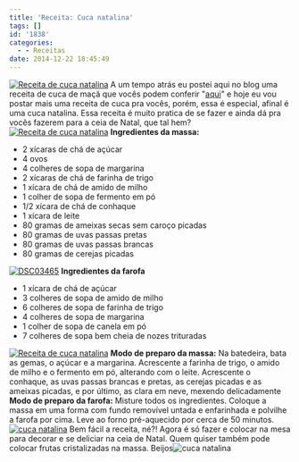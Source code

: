 ```yaml
---
title: 'Receita: Cuca natalina'
tags: []
id: '1838'
categories:
  - - Receitas
date: 2014-12-22 18:45:49
---
```


[![Receita de cuca natalina](http://natalia.blog.br/wp-content/uploads/2014/12/DSC03466-1024x768.jpg)](http://natalia.blog.br/wp-content/uploads/2014/12/DSC03466.jpg) A um tempo atrás eu postei aqui no blog uma receita de cuca de maçã que vocês podem conferir "[aqui](http://natalia.blog.br/2014/10/08/cuca-de-maca/ "aqui")" e hoje eu vou postar mais uma receita de cuca pra vocês, porém, essa é especial, afinal é uma cuca natalina. Essa receita é muito pratica de se fazer e ainda dá pra vocês fazerem para a ceia de Natal, que tal hem? [![Receita de cuca natalina](http://natalia.blog.br/wp-content/uploads/2014/12/DSC03468-1024x768.jpg)](http://natalia.blog.br/wp-content/uploads/2014/12/DSC03468.jpg) **Ingredientes da massa:**

*   2 xícaras de chá de açúcar
*   4 ovos
*   4 colheres de sopa de margarina
*   2 xícaras de chá de farinha de trigo
*   1 xícara de chá de amido de milho
*   1 colher de sopa de fermento em pó
*   1/2 xícara de chá de conhaque
*   1 xícara de leite
*   80 gramas de ameixas secas sem caroço picadas
*   80 gramas de uvas passas pretas
*   80 gramas de uvas passas brancas
*   80 gramas de cerejas picadas

[![DSC03465](http://natalia.blog.br/wp-content/uploads/2014/12/DSC03465.jpg)](http://natalia.blog.br/wp-content/uploads/2014/12/DSC03465.jpg) **Ingredientes da farofa**

*   1 xícara de chá de açúcar
*   3 colheres de sopa de amido de milho
*   6 colheres de sopa de farinha de trigo
*   4 colheres de sopa de margarina
*   1 colher de sopa de canela em pó
*   7 colheres de sopa bem cheia de nozes trituradas

[![Receita de cuca natalina ](http://natalia.blog.br/wp-content/uploads/2014/12/DSC03470-1024x768.jpg)](http://natalia.blog.br/wp-content/uploads/2014/12/DSC03470.jpg) **Modo de preparo da massa:** Na batedeira, bata as gemas, o açúcar e a margarina. Acrescente a farinha de trigo, o amido de milho e o fermento em pó, alterando com o leite. Acrescente o conhaque, as uvas passas brancas e pretas, as cerejas picadas e as ameixas picadas, e por último, as clara em neve, mexendo delicadamente **Modo de preparo da farofa:** Misture todos os ingredientes. Coloque a massa em uma forma com fundo removível untada e enfarinhada e polvilhe a farofa por cima. Leve ao forno pré-aquecido por cerca de 50 minutos. [![cuca natalina ](http://natalia.blog.br/wp-content/uploads/2014/12/DSC03467-1024x768.jpg)](http://natalia.blog.br/wp-content/uploads/2014/12/DSC03467.jpg) Bem fácil a receita, né?! Agora é só fazer e colocar na mesa para decorar e se deliciar na ceia de Natal. Quem quiser também pode colocar frutas cristalizadas na massa. Beijos![![cuca natalina ](http://natalia.blog.br/wp-content/uploads/2014/12/DSC03471-1024x768.jpg)](http://natalia.blog.br/wp-content/uploads/2014/12/DSC03471.jpg)